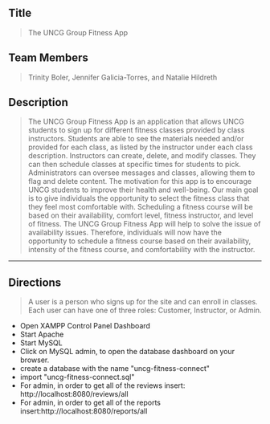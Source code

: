 ## Title

> The UNCG Group Fitness App

## Team Members

> Trinity Boler, Jennifer Galicia-Torres, and Natalie Hildreth


## Description
> The UNCG Group Fitness App is an application that allows UNCG students to sign up for different fitness classes provided by class instructors. 
Students are able to see the materials needed and/or provided for each class, as listed by the instructor under each class description. Instructors can create, delete, and modify classes. They can then schedule classes at specific times for students to pick. Administrators can oversee messages and classes, allowing them to flag and delete content. 
The motivation for this app is to encourage UNCG students to improve their health and well-being. Our main goal is to give individuals the opportunity to select the fitness class that they feel most comfortable with. Scheduling a fitness course will be based on their availability, comfort level, fitness instructor, and level of fitness. 
The UNCG Group Fitness App will help to solve the issue of availability issues. Therefore, individuals will now have the opportunity to schedule a fitness course based on their availability, intensity of the fitness course, and comfortability with the instructor.
﻿
---
## Directions

> A user is a person who signs up for the site and can enroll in classes. Each user can have one of three roles: Customer, Instructor, or Admin.
- Open XAMPP Control Panel Dashboard
- Start Apache
- Start MySQL
- Click on MySQL admin, to open the database dashboard on your browser.
- create a database with the name "uncg-fitness-connect"
- import "uncg-fitness-connect.sql"
- For admin, in order to get all of the reviews insert: http://localhost:8080/reviews/all
- For admin, in order to get all of the reports insert:http://localhost:8080/reports/all





